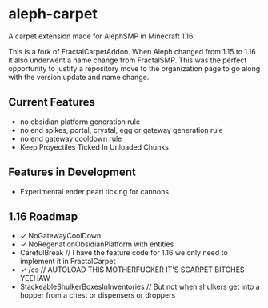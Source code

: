 # aleph-carpet
A carpet extension made for AlephSMP in Minecraft 1.16

This is a fork of FractalCarpetAddon. When Aleph changed from 1.15 to 1.16 it also underwent a name change from FractalSMP. This was the perfect opportunity to justify a repository move to the organization page to go along with the version update and name change.
## Current Features
- no obsidian platform generation rule
- no end spikes, portal, crystal, egg or gateway generation rule
- no end gateway cooldown rule
- Keep Proyectiles Ticked In Unloaded Chunks
## Features in Development
- Experimental ender pearl ticking for cannons 
## 1.16 Roadmap
-   ✓ NoGatewayCoolDown
-   ✓ NoRegenationObsidianPlatform with entities
-   CarefulBreak // I have the feature code for 1.16 we only need to implement it in FractalCarpet
-   ✓ /cs // AUTOLOAD THIS MOTHERFUCKER IT'S SCARPET BITCHES YEEHAW
-   StackeableShulkerBoxesInInventories // But not when shulkers get into a hopper from a chest or dispensers or droppers
